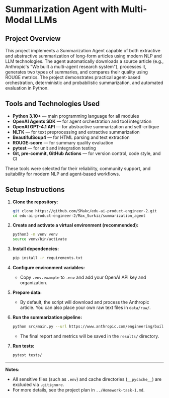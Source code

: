 # Summarization Agent with Multi-Modal LLMs

## Project Overview

This project implements a Summarization Agent capable of both extractive and abstractive summarization of long-form articles using modern NLP and LLM technologies. The agent automatically downloads a source article (e.g., Anthropic's "We built a multi-agent research system"), processes it, generates two types of summaries, and compares their quality using ROUGE metrics. The project demonstrates practical agent-based orchestration, deterministic and probabilistic summarization, and automated evaluation in Python.

## Tools and Technologies Used

- **Python 3.10+** — main programming language for all modules
- **OpenAI Agents SDK** — for agent orchestration and tool integration
- **OpenAI GPT-4.1 API** — for abstractive summarization and self-critique
- **NLTK** — for text preprocessing and extractive summarization
- **BeautifulSoup4** — for HTML parsing and text extraction
- **ROUGE-score** — for summary quality evaluation
- **pytest** — for unit and integration testing
- **Git, pre-commit, GitHub Actions** — for version control, code style, and CI

These tools were selected for their reliability, community support, and suitability for modern NLP and agent-based workflows.

## Setup Instructions

1. **Clone the repository:**
   ```bash
   git clone https://github.com/SMakc/edu-ai-product-engineer-2.git
   cd edu-ai-product-engineer-2/Max_Surkiz/summarization_agent
   ```

2. **Create and activate a virtual environment (recommended):**
   ```bash
   python3 -m venv venv
   source venv/bin/activate
   ```

3. **Install dependencies:**
   ```bash
   pip install -r requirements.txt
   ```

4. **Configure environment variables:**
   - Copy `.env.example` to `.env` and add your OpenAI API key and organization.

5. **Prepare data:**
   - By default, the script will download and process the Anthropic article. You can also place your own raw text files in `data/raw/`.

6. **Run the summarization pipeline:**
   ```bash
   python src/main.py --url https://www.anthropic.com/engineering/built-multi-agent-research-system --output results/report.md
   ```
   - The final report and metrics will be saved in the `results/` directory.

7. **Run tests:**
   ```bash
   pytest tests/
   ```

---

**Notes:**
- All sensitive files (such as `.env`) and cache directories (`__pycache__`) are excluded via `.gitignore`.
- For more details, see the project plan in `../Homework-task-1.md`. 